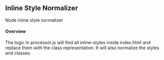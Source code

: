 ## Inline Style Normalizer

Node inline style normalizer

#### Overview

The logic in processor.js will find all inline-styles inside index.html and replace them with the class representation.
It will also normalize the styles and classes.
